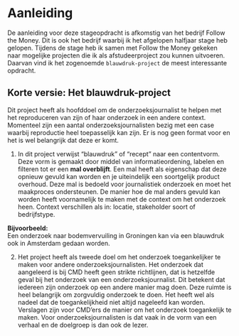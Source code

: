 # Aanleiding

De aanleiding voor deze stageopdracht is afkomstig van het bedrijf Follow the Money. Dit is ook het bedrijf waarbij ik het afgelopen halfjaar stage heb gelopen. Tijdens de stage heb ik samen met Follow the Money gekeken naar mogelijke projecten die ik als afstudeerproject zou kunnen uitvoeren. Daarvan vind ik het zogenoemde `blauwdruk-project` de meest interessante opdracht.

## Korte versie: Het blauwdruk-project
Dit project heeft als hoofddoel om de onderzoeksjournalist te helpen met het reproduceren van zijn of haar onderzoek in een andere context. Momenteel zijn een aantal onderzoeksjournalisten bezig met een case waarbij reproductie heel toepasselijk kan zijn. Er is nog geen format voor en het is wel belangrijk dat deze er komt.

1. In dit project verwijst “blauwdruk” of “recept” naar een contentvorm. Deze vorm is gemaakt door middel van informatieordening, labelen en filteren tot er een __mal overblijft__. Een mal heeft als eigenschap dat deze opnieuw gevuld kan worden en je uiteindelijk een soortgelijk product overhoud. Deze mal is bedoeld voor journalistiek onderzoek en moet het maakproces ondersteunen. De manier hoe de mal anders gevuld kan worden heeft voornamelijk te maken met de context om het onderzoek heen. Context verschillen als in: locatie, stakeholder soort of bedrijfstype. 

__Bijvoorbeeld:__
<br>Een onderzoek naar bodemvervuiling in Groningen kan via een blauwdruk ook in Amsterdam gedaan worden. 

2. Het project heeft als tweede doel om het onderzoek toegankelijker te maken voor andere onderzoeksjournalisten. Het onderzoek dat aangeleerd is bij CMD heeft geen strikte richtlijnen, dat is hetzelfde geval bij het onderzoek van een onderzoeksjournalist. Dit betekent dat iedereen zijn onderzoek op een andere manier mag doen. Deze ruimte is heel belangrijk om zorgvuldig onderzoek te doen. Het heeft wel als nadeel dat de toegankelijkheid niet altijd nageleefd kan worden. Verslagen zijn voor CMD’ers de manier om het onderzoek toegankelijk te maken. Voor onderzoeksjournalisten is dat vaak in de vorm van een verhaal en de doelgroep is dan ook de lezer. 
